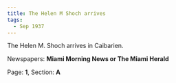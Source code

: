 ```yaml
---  
title: The Helen M Shoch arrives  
tags:  
  - Sep 1937  
---  
```

  
The Helen M. Shoch arrives in Caibarien.  
  
Newspapers: **Miami Morning News or The Miami Herald**  
  
Page: **1**, Section: **A** 
